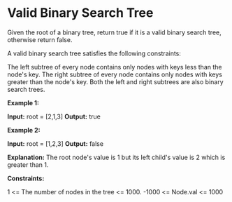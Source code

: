 # Valid Binary Search Tree

Given the root of a binary tree, return true if it is a valid binary search tree, otherwise return false.

A valid binary search tree satisfies the following constraints:

The left subtree of every node contains only nodes with keys less than the node's key.
The right subtree of every node contains only nodes with keys greater than the node's key.
Both the left and right subtrees are also binary search trees.

**Example 1:**

**Input:** root = [2,1,3]
**Output:** true

**Example 2:**

**Input:** root = [1,2,3]
**Output:** false

**Explanation:** The root node's value is 1 but its left child's value is 2 which is greater than 1.

**Constraints:**

1 <= The number of nodes in the tree <= 1000.
-1000 <= Node.val <= 1000
